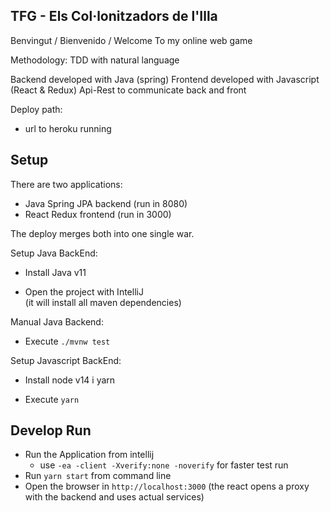 ## TFG - Els Col·lonitzadors de l'Illa
Benvingut / Bienvenido / Welcome
To my online web game

Methodology: TDD with natural language

Backend developed with Java (spring)
Frontend developed with Javascript (React & Redux)
Api-Rest to communicate back and front


Deploy path:

- url to heroku running


## Setup

There are two applications:

- Java Spring JPA backend (run in 8080)
- React Redux frontend (run in 3000)

The deploy merges both into one single war.

Setup Java BackEnd:

- Install Java v11

- Open the project with IntelliJ  
  (it will install all maven dependencies)

Manual Java Backend:

- Execute `./mvnw test`

Setup Javascript BackEnd:

- Install node v14 i yarn

- Execute `yarn`

## Develop Run

- Run the Application from intellij
  - use `-ea -client -Xverify:none -noverify` for faster test run
- Run `yarn start` from command line
- Open the browser in `http://localhost:3000`
  (the react opens a proxy with the backend and uses actual services)



